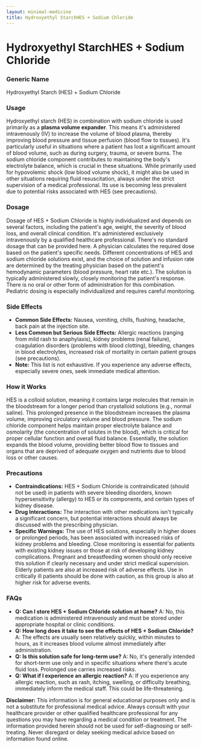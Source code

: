 ```yaml
---
layout: minimal-medicine
title: Hydroxyethyl StarchHES + Sodium Chloride
---
```


# Hydroxyethyl StarchHES + Sodium Chloride
### Generic Name
Hydroxyethyl Starch (HES) + Sodium Chloride

### Usage

Hydroxyethyl starch (HES) in combination with sodium chloride is used primarily as a **plasma volume expander**. This means it's administered intravenously (IV) to increase the volume of blood plasma, thereby improving blood pressure and tissue perfusion (blood flow to tissues).  It's particularly useful in situations where a patient has lost a significant amount of blood volume, such as during surgery, trauma, or severe burns.  The sodium chloride component contributes to maintaining the body's electrolyte balance, which is crucial in these situations. While primarily used for hypovolemic shock (low blood volume shock), it might also be used in other situations requiring fluid resuscitation, always under the strict supervision of a medical professional.  Its use is becoming less prevalent due to potential risks associated with HES (see precautions).

### Dosage

Dosage of HES + Sodium Chloride is highly individualized and depends on several factors, including the patient's age, weight, the severity of blood loss, and overall clinical condition.  It's administered exclusively intravenously by a qualified healthcare professional.  There's no standard dosage that can be provided here. A physician calculates the required dose based on the patient's specific needs.  Different concentrations of HES and sodium chloride solutions exist, and the choice of solution and infusion rate are determined by the treating physician based on the patient's hemodynamic parameters (blood pressure, heart rate etc.).  The solution is typically administered slowly, closely monitoring the patient's response.  There is no oral or other form of administration for this combination.  Pediatric dosing is especially individualized and requires careful monitoring.

### Side Effects

* **Common Side Effects:**  Nausea, vomiting, chills, flushing, headache, back pain at the injection site.
* **Less Common but Serious Side Effects:**  Allergic reactions (ranging from mild rash to anaphylaxis), kidney problems (renal failure), coagulation disorders (problems with blood clotting), bleeding, changes in blood electrolytes, increased risk of mortality in certain patient groups (see precautions).
* **Note:** This list is not exhaustive.  If you experience any adverse effects, especially severe ones, seek immediate medical attention.

### How it Works

HES is a colloid solution, meaning it contains large molecules that remain in the bloodstream for a longer period than crystalloid solutions (e.g., normal saline).  This prolonged presence in the bloodstream increases the plasma volume, improving circulatory volume and blood pressure.  The sodium chloride component helps maintain proper electrolyte balance and osmolarity (the concentration of solutes in the blood), which is critical for proper cellular function and overall fluid balance.  Essentially, the solution expands the blood volume, providing better blood flow to tissues and organs that are deprived of adequate oxygen and nutrients due to blood loss or other causes.

### Precautions

* **Contraindications:**  HES + Sodium Chloride is contraindicated (should not be used) in patients with severe bleeding disorders, known hypersensitivity (allergy) to HES or its components, and certain types of kidney disease.  
* **Drug Interactions:**  The interaction with other medications isn't typically a significant concern, but potential interactions should always be discussed with the prescribing physician.  
* **Specific Warnings:**  The use of HES solutions, especially in higher doses or prolonged periods, has been associated with increased risks of kidney problems and bleeding.  Close monitoring is essential for patients with existing kidney issues or those at risk of developing kidney complications.  Pregnant and breastfeeding women should only receive this solution if clearly necessary and under strict medical supervision.  Elderly patients are also at increased risk of adverse effects.  Use in critically ill patients should be done with caution, as this group is also at higher risk for adverse events.

### FAQs

* **Q: Can I store HES + Sodium Chloride solution at home?** A: No, this medication is administered intravenously and must be stored under appropriate hospital or clinic conditions.
* **Q: How long does it take to see the effects of HES + Sodium Chloride?** A: The effects are usually seen relatively quickly, within minutes to hours, as it increases blood volume almost immediately after administration.
* **Q: Is this solution safe for long-term use?** A:  No, it's generally intended for short-term use only and in specific situations where there's acute fluid loss. Prolonged use carries increased risks.
* **Q: What if I experience an allergic reaction?** A: If you experience any allergic reaction, such as rash, itching, swelling, or difficulty breathing, immediately inform the medical staff. This could be life-threatening.


**Disclaimer:** This information is for general educational purposes only and is not a substitute for professional medical advice. Always consult with your healthcare provider or other qualified healthcare professional for any questions you may have regarding a medical condition or treatment.  The information provided herein should not be used for self-diagnosing or self-treating. Never disregard or delay seeking medical advice based on information found online.
